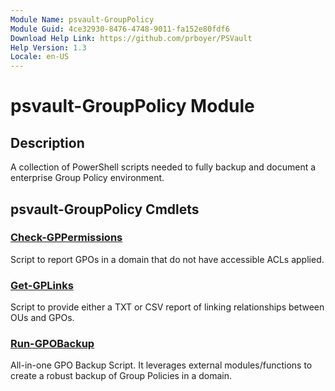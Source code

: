 ```yaml
---
Module Name: psvault-GroupPolicy
Module Guid: 4ce32930-8476-4748-9011-fa152e80fdf6
Download Help Link: https://github.com/prboyer/PSVault
Help Version: 1.3
Locale: en-US
---
```

# psvault-GroupPolicy Module
## Description
A collection of PowerShell scripts needed to fully backup and document a enterprise Group Policy environment.
## psvault-GroupPolicy Cmdlets
### [Check-GPPermissions](Docs/Check-GPPermissions.md)
Script to report GPOs in a domain that do not have accessible ACLs applied.
### [Get-GPLinks](Docs/Get-GPLinks.md)
Script to provide either a TXT or CSV report of linking relationships between OUs and GPOs.
### [Run-GPOBackup](Docs/Run-GPOBackup.md)
All-in-one GPO Backup Script. It leverages external modules/functions to create a robust backup of Group Policies in a domain.
